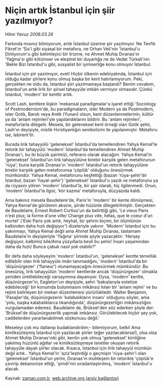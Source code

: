 # Niçin artık İstanbul  için şiir yazılmıyor?

*Hilmi Yavuz 2008.03.26*

<tr><td class="metin" colspan="2" style="padding-top: 20px; padding-left: 5px; padding-right: 10px;">Farkında mısınız bilmiyorum, artık İstanbul üzerine şiir yazılmıyor. Ne Tevfik Fikret'in 'Sis'i gibi siyasal bir metafora, ne Orhan Veli'nin 'İstanbul'u Dinliyorum'u gibi betimleyici bir lirizme, ne Ahmet Muhip Dıranas'ın 'Yağma'sı gibi kötümser ve eleştirel bir duyarlığa ne de Vedat Türkali'nin 'Bekle Bizi İstanbul'u gibi, sosyalist bir iyimserliğe konu olmuyor İstanbul.</td></tr><tr><td class="metin" colspan="2" style="padding-top: 20px; padding-left: 5px; padding-right: 10px;"><p>İstanbul için şiir yazılmıyor, evet! Hiçbir ülkenin edebiyatında, İstanbul için olduğu kadar şiirlere konu olmuş başka bir kent hatırlamıyorum. Peki, gerçekten ne oldu da, İstanbul şiiri yazılmamaya başlandı? Benim cevabım, İstanbul'un artık lirik bir şiirsel tahayyüle imkân vermiyor olmasıdır. Çünkü İstanbul, 'modern' bir kenttir artık. 
<p>Scott Lash, kentlere ilişkin 'mekansal paradigmalar'a işaret ettiği 'Sociology of Postmodernism'de, bu paradigmaların, ister Modern ya da Postmodern, ister Gotik, Barok veya Antik (Yunan) olsun, kent düzenlenmelerinin, kültür ya da 'anlam rejimleri'yle yapılandıklarını bildirir. Bu 'anlam rejimleri', metaforlarla dilegelir. Mesela, bir geleneksel kent örneği olan Gotik şehir, Lash'ın deyişiyle, mistik Hıristiyanlığın sembolizmi ile yapılanmıştır. Metaforu ise, labirent'tir.
<p>Burada lirik tahayyülü 'geleneksel' İstanbul'da temellendiren Yahya Kemal'le retorik bir tahayyülü 'modern' İstanbul'da temellendiren Ahmet Muhip Dıranas'ı, bu iki büyük şairimizi, referans olarak alacağım. Yahya Kemal'in 'geleneksel' İstanbul'un lirik tahayyülüne birebir karşılık gelen metaforunun 'rüya'; buna karşılık Dıranas'ın 'modern' İstanbul'un retorik tahayyülüne birebir karşılık gelen metaforunsa 'çöplük' olduğunu önesürmek mümkündür. Yahya Kemal, metaforunu keşfettiği (bazan 'rüya-şehir'dir İstanbul, bazan 'hayal-şehir') 'geleneksel' İstanbul'u yazdı ve metaforunu ya da rüyasını yitiren 'modern' İstanbul'la, bir şair olarak, hiç ilgilenmedi. Onun, 'modern' İstanbul'la ilgisi, 'kör kazma' metaforuyla, düzyazıda kaldı.
<p>Ama bakınız mesela Baudelaire'de, Paris'in 'modern' bir kente dönüşmesi, Yahya Kemal'de görülenin aksine, şiirde hüzünle dilegetirilmiştir. Gerçekten de Baudelaire, Ernest Robert Curtius'un da belirttiği gibi, 'Le vieux Paris n'est plus; la forme d'une ville/ Change plus vite, hélas, que le coeur d'un mortel' ('Eski Paris yok artık, heyhat, bir şehrin biçimi, bir ölümlünün kalbinden daha hızlı değişiyor') dizeleriyle yakınır. 'Modern' İstanbul için bu yakınmayı, Yahya Kemal değil ama Ahmet Muhip Dıranas, tastamam Baudelaire'in deyişleriyle 'Yağma' şiirinde şöyle yazacaktır: 'Herşey değişiyor, kalbimiz bile/Ama yüzyıllarla besli bu şehir/ İnsan yaşamından daha da hızlı/ Bunca çabuk nasıl yok olabilir?'
<p>Bir defa daha söyleyeyim 'modern' İstanbul'un, 'geleneksel' kentte temellük edilebilir olan lirik tahayyüle imân tanımadığını, 'modern' İstanbul'da bir 'düşünürgezer' ('flaneur') olunamayacağını önesürmek mümkündür. Bu önesürüş, lirik tahayyülün 'modern' kentlerde ancak 'düşünürgezer' olmakla yeniden üretilebileceği varsayımına dayanıyor. Oysa, 'modern' kentte, düşünürgezer'in, Eagleton'un deyişiyle, şehri 'bakışlarıyla estetize edebileceği' bir konumda bulunmasını imkânsız kılan bir 'anlam rejimi' ve bu rejimi belirleyen bir mekan düzenlemesi yürürlüktedir. Walter Benjamin, 'Pasajlar'da, düşünürgezerin 'kalabalıkların insanı' olduğunu söyler, ama 'yolu, başka kalabalıklarca tıkandığında', düşünürgezerliğin imkânsızlığını vurgulamadan edemez. Baudelaire de, Brüksel'den söz ederken şöyle der: 'Brüksel'de düşünürgezerlik yapmak imkânsız. Görülebilecek hiçbir şey yok, caddelerden yararlanabilmek sözkonusu değil.'
<p>Meseleyi çok mu dallanıp budaklandırdım;- bilemiyorum, belki! Ama kimliksizleşmiş İstanbul için yazılacak şiirler (eğer yazılacaklarsa!), olsa olsa Ahmet Muhip Dıranas'ınki gibi, kentin yok olmuş 'geleneksel' kimliğine yakılmış hüzünlü ağıtlar ve kimliksizleşmeye lanetler okuyan retorik tahayyüle dayalı şiirler olacak. Kısaca, İstanbul için lirik tahayyül mümkün değil artık.. Yahya Kemal'in 'aziz'leştirdiği o geçmişin 'rüya-şehir'i olan 'geleneksel' İstanbul'un yerini, Dıranas'ın muhteşem bir retorikle 'çöplük'e çevirip dekanonize ettiği, 'şimdi'nin sıradanlaştırılmış, 'modern' İstanbul'u alacak.<br/></p></p></p></p></p></p></td></tr>

Kaynak: [zaman.com.tr](http://zaman.com.tr/yazar.do?yazino=669210), [web.archive.org (arşiv bağlantısı)](http://web.archive.org/web/20080622131732/http://www.zaman.com.tr:80/yazar.do?yazino=669210)
